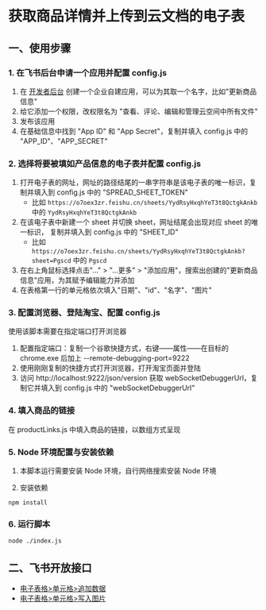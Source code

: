 # 获取商品详情并上传到云文档的电子表

## 一、使用步骤

### 1. 在飞书后台申请一个应用并配置 config.js

1. 在 [开发者后台](https://open.feishu.cn/app?lang=zh-CN) 创建一个企业自建应用，可以为其取一个名字，比如"更新商品信息"
2. 给它添加一个权限，改权限名为 "查看、评论、编辑和管理云空间中所有文件"
3. 发布该应用
4. 在基础信息中找到 "App ID" 和 "App Secret"，复制并填入 config.js 中的 "APP_ID"、"APP_SECRET"

### 2. 选择将要被填如产品信息的电子表并配置 config.js

1. 打开电子表的网址，网址的路径结尾的一串字符串是该电子表的唯一标识，复制并填入到 config.js 中的 "SPREAD_SHEET_TOKEN"
   * 比如 `https://o7oex3zr.feishu.cn/sheets/YydRsyHxqhYeT3t8QctgkAnkb` 中的 `YydRsyHxqhYeT3t8QctgkAnkb`
2. 在该电子表中新建一个 sheet 并切换 sheet，网址结尾会出现对应 sheet 的唯一标识， 复制并填入到 config.js 中的 "SHEET_ID"
   * 比如 `https://o7oex3zr.feishu.cn/sheets/YydRsyHxqhYeT3t8QctgkAnkb?sheet=Pgscd` 中的 `Pgscd`
3. 在右上角鼠标选择点击"..." > "...更多" > "添加应用"，搜索出创建的"更新商品信息"应用，为其赋予编辑能力并添加
4. 在表格第一行的单元格依次填入"日期"、"id"、"名字"、"图片"

### 3. 配置浏览器、登陆淘宝、配置 config.js

使用该脚本需要在指定端口打开浏览器

1. 配置指定端口：复制一个谷歌快捷方式，右键——属性——在目标的chrome.exe 后加上 --remote-debugging-port=9222
2. 使用刚刚复制的快捷方式打开浏览器，打开淘宝页面并登陆
3. 访问 http://localhost:9222/json/version 获取 webSocketDebuggerUrl，复制它并填入到 config.js 中的 "webSocketDebuggerUrl"

### 4. 填入商品的链接

在 productLinks.js 中填入商品的链接，以数组方式呈现

### 5. Node 环境配置与安装依赖

1. 本脚本运行需要安装 Node 环境，自行网络搜索安装 Node 环境

2. 安装依赖
```
npm install
```
### 6. 运行脚本
```bash
node ./index.js

```

## 二、飞书开放接口

* [电子表格>单元格>追加数据](https://open.feishu.cn/document/server-docs/docs/sheets-v3/data-operation/append-data)
* [电子表格>单元格>写入图片](https://open.feishu.cn/document/server-docs/docs/sheets-v3/data-operation/write-images)
